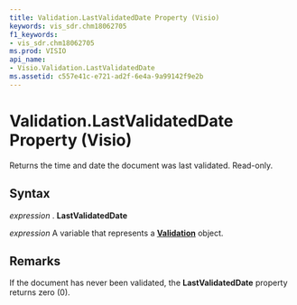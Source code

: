 ```yaml
---
title: Validation.LastValidatedDate Property (Visio)
keywords: vis_sdr.chm18062705
f1_keywords:
- vis_sdr.chm18062705
ms.prod: VISIO
api_name:
- Visio.Validation.LastValidatedDate
ms.assetid: c557e41c-e721-ad2f-6e4a-9a99142f9e2b
---
```



# Validation.LastValidatedDate Property (Visio)

Returns the time and date the document was last validated. Read-only.


## Syntax

 _expression_ . **LastValidatedDate**

 _expression_ A variable that represents a **[Validation](validation-object-visio.md)** object.


## Remarks

If the document has never been validated, the  **LastValidatedDate** property returns zero (0).


